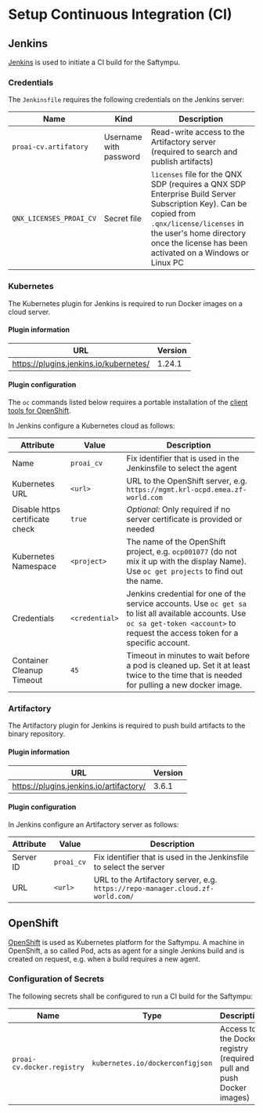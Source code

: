 # Setup Continuous Integration (CI)

## Jenkins

[Jenkins](https://jenkins.io/) is used to initiate a CI build for the Saftympu.

### Credentials

The `Jenkinsfile` requires the following credentials on the Jenkins server:

Name                     | Kind                   | Description
---                      | ---                    | ---
`proai-cv.artifatory`    | Username with password | Read-write access to the Artifactory server (required to search and publish artifacts)
`QNX_LICENSES_PROAI_CV`  | Secret file            | `licenses` file for the QNX SDP (requires a QNX SDP Enterprise Build Server Subscription Key). Can be copied from `.qnx/license/licenses` in the user's home directory once the license has been activated on a Windows or Linux PC

### Kubernetes

The Kubernetes plugin for Jenkins is required to run Docker images on a cloud server.

#### Plugin information

URL                                    | Version
---                                    | ---
https://plugins.jenkins.io/kubernetes/ | 1.24.1

#### Plugin configuration

The `oc` commands listed below requires a portable installation of the [client tools for OpenShift](https://github.com/openshift/origin/releases).

In Jenkins configure a Kubernetes cloud as follows:

Attribute                       | Value          | Description
---                             | ---            | ---
Name                            | `proai_cv`     | Fix identifier that is used in the Jenkinsfile to select the agent
Kubernetes URL                  | `<url>`        | URL to the OpenShift server, e.g. `https://mgmt.krl-ocpd.emea.zf-world.com`
Disable https certificate check | `true`         | _Optional:_ Only required if no server certificate is provided or needed
Kubernetes Namespace            | `<project>`    | The name of the OpenShift project, e.g. `ocp001077` (do not mix it up with the display Name). Use `oc get projects` to find out the name.
Credentials                     | `<credential>` | Jenkins credential for one of the service accounts. Use `oc get sa` to list all available accounts. Use `oc sa get-token <account>` to request the access token for a specific account.
Container Cleanup Timeout       | `45`           | Timeout in minutes to wait before a pod is cleaned up. Set it at least twice to the time that is needed for pulling a new docker image.

### Artifactory

The Artifactory plugin for Jenkins is required to push build artifacts to the binary repository.

#### Plugin information

URL                                     | Version
---                                     | ---
https://plugins.jenkins.io/artifactory/ | 3.6.1

#### Plugin configuration

In Jenkins configure an Artifactory server as follows:

Attribute                       | Value          | Description
---                             | ---            | ---
Server ID                       | `proai_cv`     | Fix identifier that is used in the Jenkinsfile to select the server
URL                             | `<url>`        | URL to the Artifactory server, e.g. `https://repo-manager.cloud.zf-world.com/`

## OpenShift

[OpenShift](https://www.openshift.com/) is used as Kubernetes platform for the Saftympu. A machine in OpenShift, a so called Pod, acts as agent for a single Jenkins build and is created on request, e.g. when a build requires a new agent.

### Configuration of Secrets

The following secrets shall be configured to run a CI build for the Saftympu:

Name                       | Type                             | Description
---                        | ---                              | ---
`proai-cv.docker.registry` | `kubernetes.io/dockerconfigjson` | Access to the Docker registry (required to pull and push Docker images)